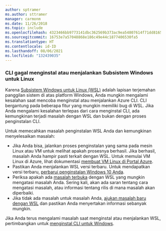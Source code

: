 ```yaml
---
author: sptramer
ms.author: sttramer
manager: carmonm
ms.date: 11/26/2018
ms.topic: include
ms.openlocfilehash: 4323466bb9773141dbc362569b373ac9ea54807614f71dd8165eaab685d3407b
ms.sourcegitcommit: 16753e7a57048868e186c49e44c1877406530fa5
ms.translationtype: HT
ms.contentlocale: id-ID
ms.lasthandoff: 08/06/2021
ms.locfileid: "132439035"
---
```

### <a name="cli-fails-to-install-or-run-on-windows-subsystem-for-linux"></a>CLI gagal menginstal atau menjalankan Subsistem Windows untuk Linux

Karena [Subsistem Windows untuk Linux (WSL)](/windows/wsl/about) adalah lapisan terjemahan panggilan sistem di atas platform Windows, Anda mungkin mengalami kesalahan saat mencoba menginstal atau menjalankan Azure CLI. CLI bergantung pada beberapa fitur yang mungkin memiliki bug di WSL. Jika Anda mengalami kesalahan terlepas dari cara menginstal CLI, ada kemungkinan terjadi masalah dengan WSL dan bukan dengan proses penginstalan CLI.

Untuk memecahkan masalah penginstalan WSL Anda dan kemungkinan menyelesaikan masalah:

* Jika Anda bisa, jalankan proses penginstalan yang sama pada mesin Linux atau VM untuk melihat apakah prosesnya berhasil. Jika berhasil, masalah Anda hampir pasti terkait dengan WSL. Untuk memulai VM Linux di Azure, lihat dokumentasi [membuat VM Linux di Portal Azure](/azure/virtual-machines/linux/quick-create-portal).
* Pastikan Anda menjalankan WSL versi terbaru. Untuk mendapatkan versi terbaru, [perbarui penginstalan Windows 10 Anda](https://support.microsoft.com/help/4027667/windows-10-update).
* Periksa apakah ada [masalah terbuka](https://github.com/Microsoft/WSL/issues) dengan WSL yang mungkin mengatasi masalah Anda.
  Sering kali, akan ada saran tentang cara mengatasi masalah, atau informasi tentang rilis di mana masalah akan diperbaiki.
* Jika tidak ada masalah untuk masalah Anda, [ajukan masalah baru dengan WSL](https://github.com/Microsoft/WSL/issues/new) dan pastikan Anda menyertakan informasi sebanyak mungkin.

Jika Anda terus mengalami masalah saat menginstal atau menjalankan WSL, pertimbangkan untuk [menginstal CLI untuk Windows](../install-azure-cli-windows.md).
